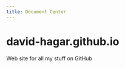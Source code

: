 ```yaml
---
title: Document Center
---
```


david-hagar.github.io
====================

Web site for all my stuff on GitHub
